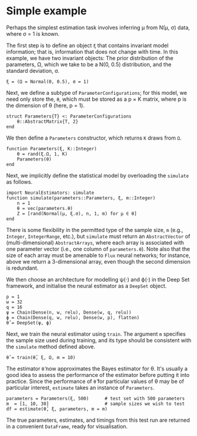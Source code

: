 # Simple example

Perhaps the simplest estimation task involves inferring μ from N(μ, σ) data, where σ = 1 is known.

The first step is to define an object `ξ` that contains invariant model information; that is, information that does not change with time. In this example, we have two invariant objects: The prior distribution of the parameters, Ω, which we take to be a N(0, 0.5) distribution, and the standard deviation, σ.
```
ξ = (Ω = Normal(0, 0.5), σ = 1)
```

Next, we define a subtype of `ParameterConfigurations`; for this model, we need only store the, `θ`, which must be stored as a p × K matrix, where p is the dimension of θ (here, p = 1).
```
struct Parameters{T} <: ParameterConfigurations
	θ::AbstractMatrix{T, 2}
end
```

We then define a `Parameters` constructor, which returns `K` draws from `Ω`.
```
function Parameters(ξ, K::Integer)
	θ = rand(ξ.Ω, 1, K)
	Parameters(θ)
end
```

Next, we implicitly define the statistical model by overloading the `simulate` as follows.
```
import NeuralEstimators: simulate
function simulate(parameters::Parameters, ξ, m::Integer)
	n = 1
	θ = vec(parameters.θ)
	Z = [rand(Normal(μ, ξ.σ), n, 1, m) for μ ∈ θ]
end
```
There is some flexibility in the permitted type of the sample size, `m` (e.g., `Integer`, `IntegerRange`, etc.), but `simulate` must return an `AbstractVector` of (multi-dimensional) `AbstractArrays`, where each array is associated with one parameter vector (i.e., one column of `parameters.θ`). Note also that the size of each array must be amenable to `Flux` neural networks; for instance, above we return a 3-dimensional array, even though the second dimension is redundant.

We then choose an architecture for modelling ψ(⋅) and ϕ(⋅) in the Deep Set framework,
and initialise the neural estimator as a `DeepSet` object.
```
p = 1
w = 32
q = 16
ψ = Chain(Dense(n, w, relu), Dense(w, q, relu))
ϕ = Chain(Dense(q, w, relu), Dense(w, p), flatten)
θ̂ = DeepSet(ψ, ϕ)
```

Next, we train the neural estimator using `train`. The argument `m` specifies the sample size used during training, and its type should be consistent with the `simulate` method defined above.
```
θ̂ = train(θ̂, ξ, Ω, m = 10)
```

The estimator `θ̂` now approximates the Bayes estimator for θ. It's usually a good idea to assess the performance of the estimator before putting it into practice. Since the performance of `θ̂` for particular values of θ may be of particular interest, `estimate` takes an instance of `Parameters`.
```
parameters = Parameters(ξ, 500)      # test set with 500 parameters
m  = [1, 10, 30]                     # sample sizes we wish to test
df = estimate(θ̂, ξ, parameters, m = m)  
```
The true parameters, estimates, and timings from this test run are returned in a convenient `DataFrame`, ready for visualisation.
